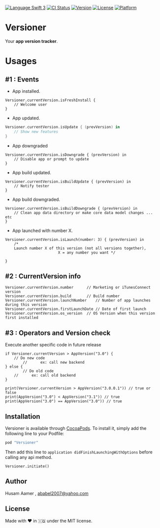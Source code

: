 <a href="https://swift.org" target="_blank"><img src="https://img.shields.io/badge/Language-Swift%203-orange.svg" alt="Language Swift 3"></a>
[![CI Status](http://img.shields.io/travis/ababel2007@yahoo.com/Versioner.svg?style=flat)](https://travis-ci.org/ababel2007@yahoo.com/Versioner)
[![Version](https://img.shields.io/cocoapods/v/Versioner.svg?style=flat)](http://cocoapods.org/pods/Versioner)
[![License](https://img.shields.io/cocoapods/l/Versioner.svg?style=flat)](http://cocoapods.org/pods/Versioner)
[![Platform](https://img.shields.io/cocoapods/p/Versioner.svg?style=flat)](http://cocoapods.org/pods/Versioner)


# Versioner

Your **app version tracker**.

# Usages 
## #1 : Events

* App installed.
```
Versioner.currentVersion.isFreshInstall {
	// Welcome user
}
```

* App updated.
```swift
Versioner.currentVersion.isUpdate { (prevVersion) in 
	// Show new features
}
```

* App downgraded
```
Versioner.currentVersion.isDowngrade { (prevVersion) in 
	// Disable app or prompt to update
}
```
* App build updated.
```
Versioner.currentVersion.isBuildUpdate { (prevVersion) in 
	// Notify tester
}
```
* App build downgraded.
```
Versioner.currentVersion.isBuildDowngrade { (prevVersion) in 
	// Clean app data directory or make core data model changes ... etc
}
```
* App launched with number X.
```
Versioner.currentVersion.isLaunch(number: 3) { (prevVersion) in 
	/* 
	Launch number X of this version (not all versions together),
                        X = any number you want */

}
```

## #2 : CurrentVersion info
```
Versioner.currentVersion.number 	 // Marketing or iTunesConnect version
Versioner.currentVersion.build 		 // Build number
Versioner.currentVersion.launchNumber	 // Number of app launches during this version
Versioner.currentVersion.firstLaunchDate // Date of first launch
Versioner.currentVersion.os_version	 // OS Version when this version first installed
```
## #3 : Operators and Version check 
 
 Execute another specific code in future release
```
if Versioner.currentVersion > AppVersion("3.0") {
	// Do new code
        //      ex: call new backend
} else {
        // Do old code
	//      ex: call old backend
}
```
```
print(Versioner.currentVersion > AppVersion("3.0.0.1")) // true or false
print(AppVersion("3.0") < AppVersion("3.1")) // true
print(AppVersion("3.0") == AppVersion("3.0")) // true
```

## Installation

Versioner is available through [CocoaPods](http://cocoapods.org). To install
it, simply add the following line to your Podfile:

```ruby
pod "Versioner"
```

Then add this line to `application didFinishLaunchingWithOptions` before calling any api method.
```
Versioner.initiate()
```

## Author

Husam Aamer , ababel2007@yahoo.com

## License

Made with ❤️ in 🇮🇶 under the MIT license.
